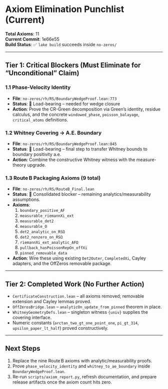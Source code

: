 # Axiom Elimination Punchlist (Current)

**Total Axioms**: 11  
**Current Commit**: 1e66e55  
**Build Status**: ✅ `lake build` succeeds inside `no-zeros/`

---

## Tier 1: Critical Blockers (Must Eliminate for “Unconditional” Claim)

### 1.1 Phase-Velocity Identity
- **File**: `no-zeros/rh/RS/BoundaryWedgeProof.lean:773`
- **Status**: 🔴 Load-bearing – needed for wedge closure
- **Action**: Prove the CR-Green decomposition via Green’s identity, residue calculus, and the concrete `windowed_phase`, `poisson_balayage`, `critical_atoms` definitions.

### 1.2 Whitney Covering → A.E. Boundary
- **File**: `no-zeros/rh/RS/BoundaryWedgeProof.lean:845`
- **Status**: 🔴 Load-bearing – final step to transfer Whitney bounds to boundary positivity a.e.
- **Action**: Combine the constructive Whitney witness with the measure-theory upgrade.

### 1.3 Route B Packaging Axioms (9 total)
- **File**: `no-zeros/rh/RS/RouteB_Final.lean`
- **Status**: 🔴 Consolidated blocker – remaining analytics/measurability assumptions.
- **Axioms**:
  1. `boundary_positive_AF`
  2. `measurable_riemannXi_ext`
  3. `measurable_det2`
  4. `measurable_O`
  5. `det2_analytic_on_RSΩ`
  6. `det2_nonzero_on_RSΩ`
  7. `riemannXi_ext_analytic_AFΩ`
  8. `pullback_hasPoissonRepOn_offXi`
  9. `pinned_removable_data`
- **Action**: Wire these using existing `Det2Outer`, `CompletedXi`, Cayley adapters, and the OffZeros removable package.

---

## Tier 2: Completed Work (No Further Action)

- `CertificateConstruction.lean` – all axioms removed; removable extension and Cayley lemmas proved.
- `OffZerosBridge.lean` – `analyticOn_update_from_pinned` theorem in place.
- `WhitneyGeometryDefs.lean` – singleton witness `{univ}` supplies the covering interface.
- Numeric constants (`arctan_two_gt_one_point_one`, `pi_gt_314`, `upsilon_paper_lt_half`) proved constructively.

---

## Next Steps

1. Replace the nine Route B axioms with analytic/measurability proofs.
2. Prove `phase_velocity_identity` and `whitney_to_ae_boundary` inside `BoundaryWedgeProof.lean`.
3. Re-run `scripts/axiom_report.py`, refresh documentation, and prepare release artifacts once the axiom count hits zero.

